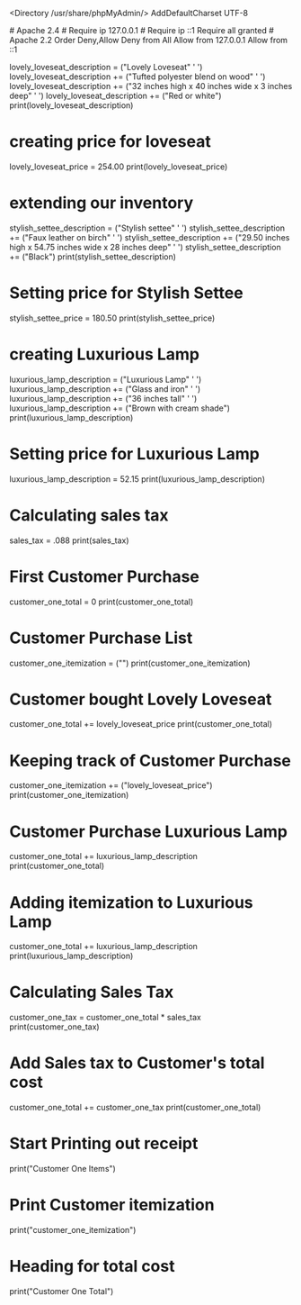 <Directory /usr/share/phpMyAdmin/>
  AddDefaultCharset UTF-8

  <IfModule mod_authz_core.c>
    # Apache 2.4
    <RequireAny>
#       Require ip 127.0.0.1
#       Require ip ::1
       Require all granted
    </RequireAny>
  </IfModule>
  <IfModule !mod_authz_core.c>
    # Apache 2.2
    Order Deny,Allow
    Deny from All
    Allow from 127.0.0.1
    Allow from ::1
  </IfModule>
</Directory>





lovely_loveseat_description = ("Lovely Loveseat" ' ')
lovely_loveseat_description += ("Tufted polyester blend on wood" ' ')
lovely_loveseat_description += ("32 inches high x 40 inches wide x 3 inches deep" ' ')
lovely_loveseat_description += ("Red or white")
print(lovely_loveseat_description)

# creating price for loveseat
lovely_loveseat_price = 254.00
print(lovely_loveseat_price)

# extending our inventory
stylish_settee_description = ("Stylish settee" ' ')
stylish_settee_description += ("Faux leather on birch" ' ')
stylish_settee_description += ("29.50 inches high x 54.75 inches wide x 28 inches deep" ' ')
stylish_settee_description += ("Black")
print(stylish_settee_description)

# Setting price for Stylish Settee
stylish_settee_price = 180.50
print(stylish_settee_price)

# creating Luxurious Lamp
luxurious_lamp_description = ("Luxurious Lamp" ' ')
luxurious_lamp_description += ("Glass and iron" ' ')
luxurious_lamp_description += ("36 inches tall" ' ')
luxurious_lamp_description += ("Brown with cream shade")
print(luxurious_lamp_description)

# Setting price for Luxurious Lamp
luxurious_lamp_description = 52.15
print(luxurious_lamp_description)

# Calculating sales tax
sales_tax = .088
print(sales_tax)

# First Customer Purchase
customer_one_total = 0
print(customer_one_total)

# Customer Purchase List
customer_one_itemization = ("")
print(customer_one_itemization)

#  Customer bought Lovely Loveseat
customer_one_total += lovely_loveseat_price
print(customer_one_total)

# Keeping track of Customer Purchase
customer_one_itemization += ("lovely_loveseat_price")
print(customer_one_itemization)

# Customer Purchase Luxurious Lamp
customer_one_total += luxurious_lamp_description
print(customer_one_total)

# Adding itemization to Luxurious Lamp
customer_one_total += luxurious_lamp_description
print(luxurious_lamp_description)

# Calculating Sales Tax
customer_one_tax = customer_one_total * sales_tax
print(customer_one_tax)

# Add Sales tax to Customer's total cost
customer_one_total += customer_one_tax
print(customer_one_total)

# Start Printing out receipt
print("Customer One Items")

# Print Customer itemization
print("customer_one_itemization")

# Heading for total cost
print("Customer One Total")


